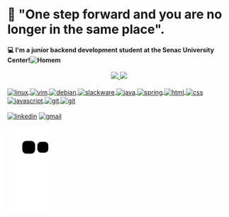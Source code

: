 # :man: "One step forward and you are no longer in the same place".

#### :computer: I'm a junior backend development student at the Senac University Center!![Homem](https://blogdokelmer.files.wordpress.com/2009/06/fighomemletracaminhando.gif )


<div align="center">
  <a href="https://github.com/eduardoluisreis">
  <img height="180em" src="https://github-readme-stats.vercel.app/api?username=eduardoluisreis&show_icons=true&theme=algoliak&include_all_commits=true&count_private=true"/>
  <img height="180em" src="https://github-readme-stats.vercel.app/api/top-langs/?username=eduardoluisreis&layout=compact&langs_count=7&theme=algolia"/>
</div>



<div style="display:inline_block"><br>
    <img align="center"alt="linux"height="30"width="40"src="https://cdn.jsdelivr.net/gh/devicons/devicon/icons/linux/linux-original.svg">
    <img align="center"alt="vim"height="30"width="40"src="https://cdn.jsdelivr.net/gh/devicons/devicon/icons/vim/vim-original.svg">
    <img align="center"alt="debian"height="30"width="40"src="https://cdn.jsdelivr.net/gh/devicons/devicon/icons/debian/debian-original.svg">
    <img align="center"alt="slackware"height="30"width="40"src="https://upload.wikimedia.org/wikipedia/commons/3/34/Slackware_logo.svg">
    <img align="center"alt="java"height="30"width="40"src="https://cdn.jsdelivr.net/gh/devicons/devicon/icons/java/java-original.svg">
    <img align="center"alt="spring"height="30"width="40"src="https://cdn.jsdelivr.net/gh/devicons/devicon/icons/spring/spring-original.svg">
    <img align="center"alt="html"height="30"width="40"src="https://cdn.jsdelivr.net/gh/devicons/devicon/icons/html5/html5-original.svg">    
    <img align="center"alt="css"height="30"width="40"src="https://cdn.jsdelivr.net/gh/devicons/devicon/icons/css3/css3-original.svg">
    <img align="center"alt="javascript"height="30"width="40"src="https://cdn.jsdelivr.net/gh/devicons/devicon/icons/javascript/javascript-original.svg">
    <img align="center"alt="git"height="30"width="40"src="https://cdn.jsdelivr.net/gh/devicons/devicon/icons/git/git-original.svg">
    <img align="center"alt="git"height="30"width="40"src="https://cdn.jsdelivr.net/gh/devicons/devicon/icons/csharp/csharp-original.svg">

    
</div>

<div style="display:inline_block"><br>
      <a href="https://www.linkedin.com/in/eduardo-luis-ferreira-reis/" target="_blank"><img align="center" alt="linkedin" height="70" width="80" src="https://cdn.jsdelivr.net/gh/devicons/devicon/icons/linkedin/linkedin-original-wordmark.svg" target="_blank"></a>
   <!--<a href="https://github.com/eduardoluisreis" target="_blank"><img align="center" alt="github" height="30" width="40" src="https://cdn.jsdelivr.net/gh/devicons/devicon/icons/github/github-original.svg" target="_blank"></a>-->
    <a href="mailto:eduardo@eduardoreis.dev.br" target="_blank"><img align="center" alt="gmail" height="30" width="50" src="https://cdn.jsdelivr.net/gh/devicons/devicon/icons/google/google-original.svg" target="_blank"></a>
    
  ![Snake animation](https://github.com/eduardoluisreis/eduardoluisreis/blob/output/github-contribution-grid-snake.svg)
    
  </div>





